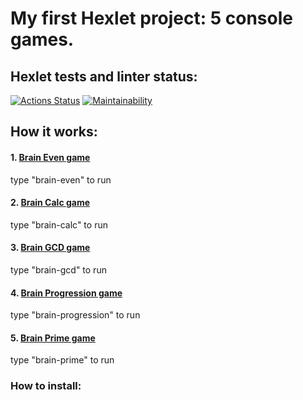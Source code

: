 # My first Hexlet project: 5 console games.
## Hexlet tests and linter status:
[![Actions Status](https://github.com/BaronDeFitenbah/frontend-project-44/workflows/hexlet-check/badge.svg)](https://github.com/BaronDeFitenbah/frontend-project-44/actions)
[![Maintainability](https://api.codeclimate.com/v1/badges/ec758f40e83a2e1edd15/maintainability)](https://codeclimate.com/github/BaronDeFitenbah/frontend-project-44/maintainability)

## How it works:
#### 1. [Brain Even game](https://asciinema.org/a/558120)
type "brain-even" to run
#### 2. [Brain Calc game](https://asciinema.org/a/558367)
type "brain-calc" to run
#### 3. [Brain GCD game](https://asciinema.org/a/558368)
type "brain-gcd" to run
#### 4. [Brain Progression game](https://asciinema.org/a/558377)
type "brain-progression" to run
#### 5. [Brain Prime game](https://asciinema.org/a/558378)
type "brain-prime" to run

### How to install:

